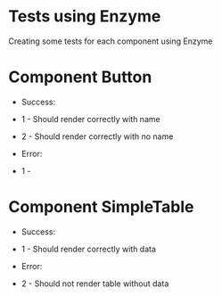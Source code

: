 # Tests using Enzyme

Creating some tests for each component using Enzyme

# Component Button
- Success:
- 1 - Should render correctly with name
- 2 - Should render correctly with no name

- Error:
- 1 -


# Component SimpleTable
- Success:
- 1 - Should render correctly with data

- Error:
- 2 - Should not render table without data
